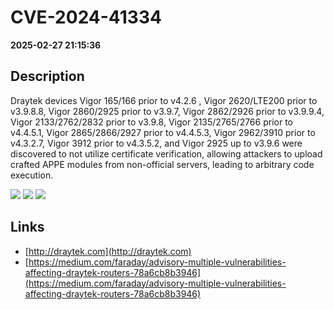 # CVE-2024-41334

**2025-02-27 21:15:36**

## Description
Draytek devices Vigor 165/166 prior to v4.2.6 , Vigor 2620/LTE200 prior to v3.9.8.8, Vigor 2860/2925 prior to v3.9.7, Vigor 2862/2926 prior to v3.9.9.4, Vigor 2133/2762/2832 prior to v3.9.8, Vigor 2135/2765/2766 prior to v4.4.5.1, Vigor 2865/2866/2927 prior to v4.4.5.3, Vigor 2962/3910 prior to v4.3.2.7, Vigor 3912 prior to v4.3.5.2, and Vigor 2925 up to v3.9.6 were discovered to not utilize certificate verification, allowing attackers to upload crafted APPE modules from non-official servers, leading to arbitrary code execution.

![](https://img.shields.io/static/v1?label=Score&message=9.8&color=red)
![](https://img.shields.io/static/v1?label=Severity&message=CRITICAL&color=red)
![](https://img.shields.io/static/v1?label=CWE&message=RCE&color=green)

## Links
- [http://draytek.com](http://draytek.com)
- [https://medium.com/faraday/advisory-multiple-vulnerabilities-affecting-draytek-routers-78a6cb8b3946](https://medium.com/faraday/advisory-multiple-vulnerabilities-affecting-draytek-routers-78a6cb8b3946)
